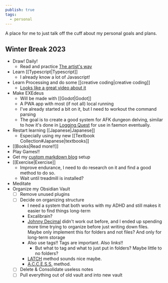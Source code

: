 ```yaml
---
publish: true
tags:
  - personal
---
```


A place for me to just talk off the cuff about my personal goals and plans. 

## Winter Break 2023

- Draw! Daily!
	- Read and practice [The artist's way](https://en.wikipedia.org/wiki/The_Artist%27s_Way)
- Learn [[Typescript|Typescript]]
	- I already know a lot of Javascript!
- Learn Processing and do some [[creative coding|creative coding]]
	- [Looks like a great video about it](https://youtu.be/4JzDttgdILQ)
- Make EXEdeus
	- Will be made with [[Godot|Godot]]
	- A PWA app with most (if not all) local running
	- I've already started a bit on it, but I need to workout the command parsing
	- The goal is to create a good system for AFK dungeon delving, similar to how it's done in [Logging Quest](https://play.google.com/store/apps/details?id=com.shirobakama.logquest2&hl=en_US&gl=US&pli=1) for use in faemon eventually.
- Restart learning [[Japanese|Japanese]]
	- Especially using my new [[Textbook Collection#Japanese|textbooks]]
- [[Books|Read more!!]]
- Play Games!!
- Get my [custom markdown blog](https://github.com/bluerosegarden/magical-musings) setup
- [[Exercise|Exercise]]
	- Improve endurance, I need to do research on it and find a good method to do so.
	- Wait until treadmill is installed?
- Meditate
- Organize my Obsidian Vault
	- [ ] Remove unused plugins
	- [ ] Decide on organizing structure
		- I need a system that both works with my ADHD and still makes it easier to find things long-term
		- Excalibrain?
		- [Johnny Decimal](https://johnnydecimal.com/) didn't work out before, and I ended up spending more time trying to organize before just writing down files. Maybe only implement this for folders and not files? And only for long-term storage
		- Also use tags!! Tags are important. Also links!!
			- But what to tag and what to just put in folders? Maybe little to no folders? 
		- [LATCH](https://www.youtube.com/watch?v=vS-b_RUtL1A) method sounds nice maybe. 
		- [A.C.C.E.S.S.](https://www.youtube.com/watch?v=p0zWJ-TLghw) method.
	- [ ] Delete & Consolidate useless notes
	- [ ] Pull everything out of old vault and into new vault
